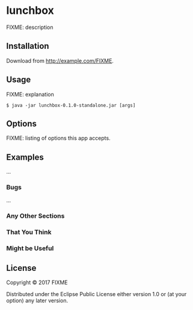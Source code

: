 # lunchbox

FIXME: description

## Installation

Download from http://example.com/FIXME.

## Usage

FIXME: explanation

    $ java -jar lunchbox-0.1.0-standalone.jar [args]

## Options

FIXME: listing of options this app accepts.

## Examples

...

### Bugs

...

### Any Other Sections
### That You Think
### Might be Useful

## License

Copyright © 2017 FIXME

Distributed under the Eclipse Public License either version 1.0 or (at
your option) any later version.
